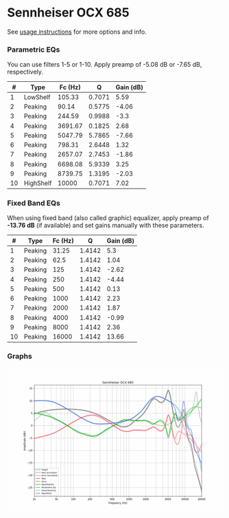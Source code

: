 # Sennheiser OCX 685
See [usage instructions](https://github.com/jaakkopasanen/AutoEq#usage) for more options and info.

### Parametric EQs
You can use filters 1-5 or 1-10. Apply preamp of -5.08 dB or -7.65 dB, respectively.

|   # | Type      |   Fc (Hz) |      Q |   Gain (dB) |
|-----|-----------|-----------|--------|-------------|
|   1 | LowShelf  |    105.33 | 0.7071 |        5.59 |
|   2 | Peaking   |     90.14 | 0.5775 |       -4.06 |
|   3 | Peaking   |    244.59 | 0.9988 |       -3.3  |
|   4 | Peaking   |   3691.67 | 0.1825 |        2.68 |
|   5 | Peaking   |   5047.79 | 5.7865 |       -7.66 |
|   6 | Peaking   |    798.31 | 2.6448 |        1.32 |
|   7 | Peaking   |   2657.07 | 2.7453 |       -1.86 |
|   8 | Peaking   |   6698.08 | 5.9339 |        3.25 |
|   9 | Peaking   |   8739.75 | 1.3195 |       -2.03 |
|  10 | HighShelf |  10000    | 0.7071 |        7.02 |

### Fixed Band EQs
When using fixed band (also called graphic) equalizer, apply preamp of **-13.76 dB** (if available) and set gains manually with these parameters.

|   # | Type    |   Fc (Hz) |      Q |   Gain (dB) |
|-----|---------|-----------|--------|-------------|
|   1 | Peaking |     31.25 | 1.4142 |        5.3  |
|   2 | Peaking |     62.5  | 1.4142 |        1.04 |
|   3 | Peaking |    125    | 1.4142 |       -2.62 |
|   4 | Peaking |    250    | 1.4142 |       -4.44 |
|   5 | Peaking |    500    | 1.4142 |        0.13 |
|   6 | Peaking |   1000    | 1.4142 |        2.23 |
|   7 | Peaking |   2000    | 1.4142 |        1.87 |
|   8 | Peaking |   4000    | 1.4142 |       -0.99 |
|   9 | Peaking |   8000    | 1.4142 |        2.36 |
|  10 | Peaking |  16000    | 1.4142 |       13.66 |

### Graphs
![](./Sennheiser%20OCX%20685.png)
